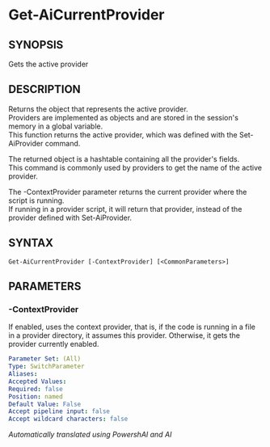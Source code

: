 ﻿---
external help file: powershai-help.xml
schema: 2.0.0
powershai: true
---

# Get-AiCurrentProvider

## SYNOPSIS <!--!= @#Synop !-->
Gets the active provider

## DESCRIPTION <!--!= @#Desc !-->
Returns the object that represents the active provider.  
Providers are implemented as objects and are stored in the session's memory in a global variable.  
This function returns the active provider, which was defined with the Set-AiProvider command.

The returned object is a hashtable containing all the provider's fields.  
This command is commonly used by providers to get the name of the active provider.  

The -ContextProvider parameter returns the current provider where the script is running.  
If running in a provider script, it will return that provider, instead of the provider defined with Set-AiProvider.

## SYNTAX <!--!= @#Syntax !-->

```
Get-AiCurrentProvider [-ContextProvider] [<CommonParameters>]
```

## PARAMETERS <!--!= @#Params !-->

### -ContextProvider
If enabled, uses the context provider, that is, if the code is running in a file in a provider directory, it assumes this provider.
Otherwise, it gets the provider currently enabled.

```yml
Parameter Set: (All)
Type: SwitchParameter
Aliases: 
Accepted Values: 
Required: false
Position: named
Default Value: False
Accept pipeline input: false
Accept wildcard characters: false
```



<!--PowershaiAiDocBlockStart-->
_Automatically translated using PowershAI and AI_
<!--PowershaiAiDocBlockEnd-->

